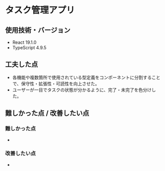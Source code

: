 # タスク管理アプリ

## 使用技術・バージョン

- React 19.1.0
- TypeScript 4.9.5

## 工夫した点

- 各機能や複数箇所で使用されている型定義をコンポーネントに分割することで、保守性・拡張性・可読性を向上させた。
- ユーザーが一目でタスクの状態が分かるように、完了・未完了を色分けした。

## 難しかった点 / 改善したい点

### 難しかった点

- 

### 改善したい点

- 
